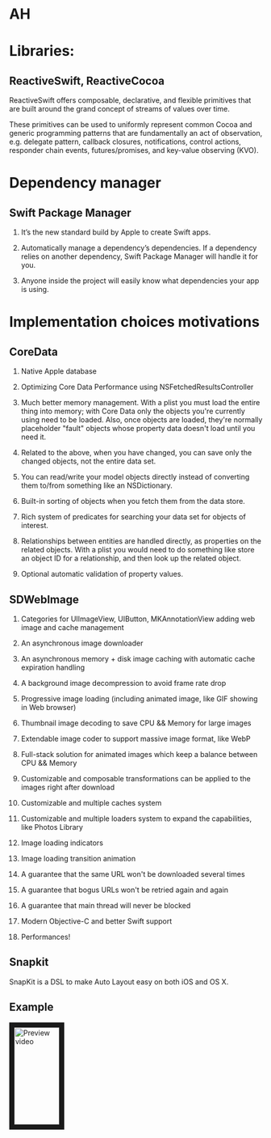 
# AH

# Libraries:

## ReactiveSwift, ReactiveCocoa

ReactiveSwift offers composable, declarative, and flexible primitives that are built around the grand concept of streams of values over time.

These primitives can be used to uniformly represent common Cocoa and generic programming patterns that are fundamentally an act of observation, e.g. delegate pattern, callback closures, notifications, control actions, responder chain events, futures/promises, and key-value observing (KVO).

# Dependency manager

## Swift Package Manager

1) It’s the new standard build by Apple to create Swift apps.

2) Automatically manage a dependency’s dependencies. If a dependency relies on another dependency, Swift Package Manager will handle it for you.

3) Anyone inside the project will easily know what dependencies your app is using.

# Implementation choices motivations

## CoreData

1) Native Apple database

2) Optimizing Core Data Performance using NSFetchedResultsController

2) Much better memory management. With a plist you must load the entire thing into memory; with Core Data only the objects you're currently using need to be loaded. Also, once objects are loaded, they're normally placeholder "fault" objects whose property data doesn't load until you need it.

3) Related to the above, when you have changed, you can save only the changed objects, not the entire data set.

4) You can read/write your model objects directly instead of converting them to/from something like an NSDictionary.

5) Built-in sorting of objects when you fetch them from the data store.

6) Rich system of predicates for searching your data set for objects of interest.

7) Relationships between entities are handled directly, as properties on the related objects. With a plist you would need to do something like store an object ID for a relationship, and then look up the related object.

8) Optional automatic validation of property values.

## SDWebImage

 1) Categories for UIImageView, UIButton, MKAnnotationView adding web image and cache management
 
 3) An asynchronous image downloader
 
 4) An asynchronous memory + disk image caching with automatic cache expiration handling
 
 5) A background image decompression to avoid frame rate drop
 
 6) Progressive image loading (including animated image, like GIF showing in Web browser)
 
 7) Thumbnail image decoding to save CPU && Memory for large images
 
 8) Extendable image coder to support massive image format, like WebP
 
 9) Full-stack solution for animated images which keep a balance between CPU && Memory
 
 10) Customizable and composable transformations can be applied to the images right after download
 
 11) Customizable and multiple caches system
 
 12) Customizable and multiple loaders system to expand the capabilities, like Photos Library
 
 13) Image loading indicators
 
 14) Image loading transition animation
 
 15) A guarantee that the same URL won't be downloaded several times
 
 16) A guarantee that bogus URLs won't be retried again and again
 
 17) A guarantee that main thread will never be blocked
 
 18) Modern Objective-C and better Swift support
 
 19) Performances!

 ## Snapkit

 SnapKit is a DSL to make Auto Layout easy on both iOS and OS X.

 ## Example
<a href="https://user-images.githubusercontent.com/16369351/113867273-01cdb580-97b7-11eb-9271-ca4592523db1.mp4" target="_blank">
 <img src="https://user-images.githubusercontent.com/16369351/113869872-e1ebc100-97b9-11eb-849d-315b70d4facb.jpeg" alt="Preview video" width="88.6" height="192" border="10" />
</a>
